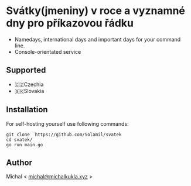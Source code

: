 # Svátky(jmeniny) v roce a vyznamné dny pro příkazovou řádku

- Namedays, international days and important days for your command line.
- Console-orientated service

## Supported

- 🇨🇿Czechia
- 🇸🇰Slovakia

## Installation

For self-hosting yourself use following commands:

```
git clone  https://github.com/Solamil/svatek
cd svatek/
go run main.go
```

## Author

Michal < michal@michalkukla.xyz >
